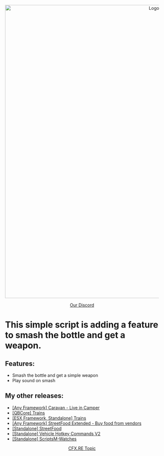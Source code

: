 <p align="center">
<img width="960" src="https://i.imgur.com/zHYU9m2.png" alt="Logo">
</p>

<p align="center">
<a href="https://discord.gg/hMasc4CnSY">Our Discord</a>
</p>

# This simple script is adding a feature to smash the bottle and get a weapon.

## Features: 
* Smash the bottle and get a simple weapon
* Play sound on smash

## My other releases:
* <a href="https://forum.cfx.re/t/qbcore-esx-any-framework-standalone-scriptsm-caravan-live-in-camper/5235865">[Any Framework] Caravan - Live in Camper</a>
* <a href="https://forum.cfx.re/t/qb-core-fivem-trains-works-with-ox-qb-inventories-and-target-systems-you-can-integrate-your-own-framework/5215756">[QBCore] Trains</a>
* <a href="https://forum.cfx.re/t/esx-standalone-fivem-trains-works-with-ox-inventory-and-target-system/5160139">[ESX Framework, Standalone] Trains</a>
* <a href="https://forum.cfx.re/t/fivem-streetfood-extended/5162763">[Any Framework] StreetFood Extended - Buy food from vendors</a>
* <a href="https://forum.cfx.re/t/fivem-streetfood/5159473/2">[Standalone] StreetFood</a>
* <a href="https://scriptsm.tebex.io/package/5811299">[Standalone] Vehicle Hotkey Commands V2</a>
* <a href="https://forum.cfx.re/t/free-scriptsm-watches-watch-the-time-on-your-hand/5236090">[Standalone] ScriptsM-Watches</a>

<p align="center">
<a href="https://forum.cfx.re/t/free-scriptsm-watches-watch-the-time-on-your-hand/5236090">CFX.RE Topic</a>
</p>


